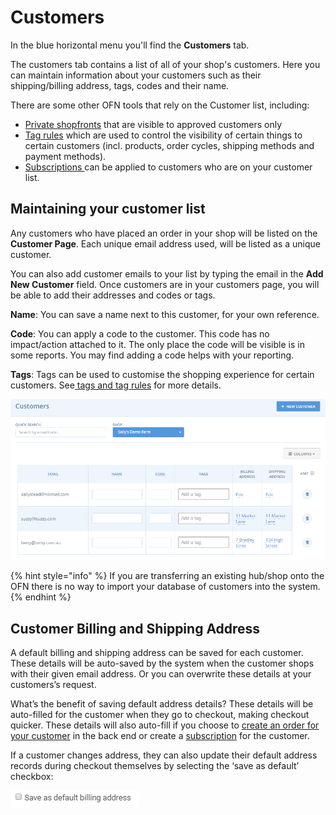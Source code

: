 # Customers

In the blue horizontal menu you'll find the **Customers** tab.

The customers tab contains a list of all of your shop's customers. Here you can maintain information about your customers such as their shipping/billing address, tags, codes and their name.

There are some other OFN tools that rely on the Customer list, including:

* [Private shopfronts](private-shopfront.md) that are visible to approved customers only
* [Tag rules](tags-and-tag-rules.md) which are used to control the visibility of certain things to certain customers \(incl. products, order cycles, shipping methods and payment methods\).
* [Subscriptions ](../subscriptions/)can be applied to customers who are on your customer list.

## Maintaining your customer list

Any customers who have placed an order in your shop will be listed on the **Customer Page**. Each unique email address used, will be listed as a unique customer.

You can also add customer emails to your list by typing the email in the **Add New Customer** field. Once customers are in your customers page, you will be able to add their addresses and codes or tags.

**Name**: You can save a name next to this customer, for your own reference.

**Code**: You can apply a code to the customer. This code has no impact/action attached to it. The only place the code will be visible is in some reports. You may find adding a code helps with your reporting.

**Tags**: Tags can be used to customise the shopping experience for certain customers. See[ tags and tag rules](tags-and-tag-rules.md) for more details.

![](../../.gitbook/assets/customers.png)

{% hint style="info" %}
 If you are transferring an existing hub/shop onto the OFN there is no way to import your database of customers into the system. 
{% endhint %}

## Customer Billing and Shipping Address

A default billing and shipping address can be saved for each customer. These details will be auto-saved by the system when the customer shops with their given email address. Or you can overwrite these details at your customers’s request.

What’s the benefit of saving default address details? These details will be auto-filled for the customer when they go to checkout, making checkout quicker. These details will also auto-fill if you choose to [create an order for your customer](../orders/create-orders-manually.md) in the back end or create a [subscription](../subscriptions/) for the customer.

If a customer changes address, they can also update their default address records during checkout themselves by selecting the ‘save as default’ checkbox:

![](../../.gitbook/assets/save.png)

